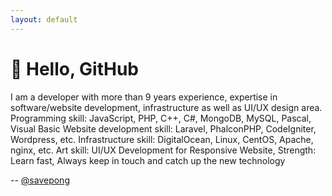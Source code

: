 ```yaml
---
layout: default
---
```


# 👋 Hello, GitHub

I am a developer with more than 9 years experience, expertise in software/website development, infrastructure as well as UI/UX design area. Programming skill: JavaScript, PHP, C++, C#, MongoDB, MySQL, Pascal, Visual Basic Website development skill: Laravel, PhalconPHP, CodeIgniter, Wordpress, etc. Infrastructure skill: DigitalOcean, Linux, CentOS, Apache, nginx, etc. Art skill: UI/UX Development for Responsive Website, Strength: Learn fast, Always keep in touch and catch up the new technology

-- [@savepong](https://github.com/savepong)

<!-- PS: I’ll be doing an AMA on Reddit in the next few days, I hope to see you there! -->
